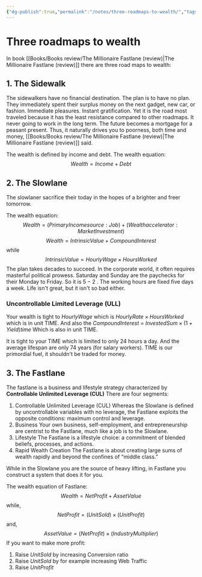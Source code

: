 ```yaml
---
{"dg-publish":true,"permalink":"/notes/three-roadmaps-to-wealth/","tags":["publish, compiled, financial"]}
---
```



# Three roadmaps to wealth
In book [[Books/Books review/The Millionaire Fastlane (review)\|The Millionaire Fastlane (review)]] there are three road maps to wealth:
## 1. The Sidewalk
The sidewalkers have no financial destination. 
The plan is to have no plan. They immediately spent their surplus money on the next gadget, new car, or fashion. Immediate pleasures. Instant gratification. 
Yet it is the road most traveled because it has the least resistance compared to other roadmaps. 
It never going to work in the long term. The future becomes a mortgage for a peasant present. Thus, it naturally drives you to poorness, both time and money,  [[Books/Books review/The Millionaire Fastlane (review)\|The Millionaire Fastlane (review)]] said.

The wealth is defined by income and debt. 
The wealth equation:
$$
Wealth = Income + Debt
$$

## 2. The Slowlane
The slowlaner sacrifice their today in the hopes of a brighter and freer tomorrow. 

The wealth equation:
$$Wealth = (Primary Income source: Job)+(Wealth accelerator: Market Investment)
$$
$$Wealth = Intrinsic Value + Compound Interest$$
while 
$$
IntrinsicValue = Hourly Wage\times Hours Worked
$$
The plan takes decades to succeed. In the corporate world, it often requires masterful political prowess. 
Saturday and Sunday are the paychecks for their Monday to Friday. So it is $5-2$ . The working hours are fixed five days a week. 
Life isn't great, but it isn't so bad either.

### Uncontrollable Limited Leverage (ULL)
Your wealth is tight to *HourlyWage* which is $HourlyRate\times HoursWorked$
which is in unit TIME. 
And also the *CompoundInterest* = $InvestedSum\times (1+Yield)time$
Which is also in unit TIME.

It is tight to your TIME which is limited to only 24 hours a day. And the average lifespan are only 74 years (for salary workers). TIME is our primordial fuel, it shouldn't be traded for money.   

## 3. The Fastlane
The fastlane is a business and lifestyle strategy characterized by **Controllable Unlimited Leverage (CUL)**
There are four segments: 
1) Controllable Unlimited Leverage (CUL) Whereas the Slowlane is defined by uncontrollable variables with no leverage, the Fastlane exploits the opposite conditions: maximum control and leverage. 
2) Business Your own business, self-employment, and entrepreneurship are centrist to the Fastlane, much like a job is to the Slowlane. 
3) Lifestyle The Fastlane is a lifestyle choice: a commitment of blended beliefs, processes, and actions. 
4) Rapid Wealth Creation The Fastlane is about creating large sums of wealth rapidly and beyond the confines of “middle class.” 

While in the Slowlane you are the source of heavy lifting, in Fastlane you construct a system that does it for you.

The wealth equation of Fastlane:
$$
Wealth= NetProfit+AssetValue
$$
while, 
$$
NetProfit=(UnitSold)\times(UnitProfit)
$$
and, 
$$
AssetValue = (NetProfit)\times(IndustryMultiplier)
$$
If you want to make more profit:
1. Raise $UnitSold$ by increasing Conversion ratio 
2. Raise $UnitSold$ by for example increasing Web Traffic
3. Raise $UnitProfit$